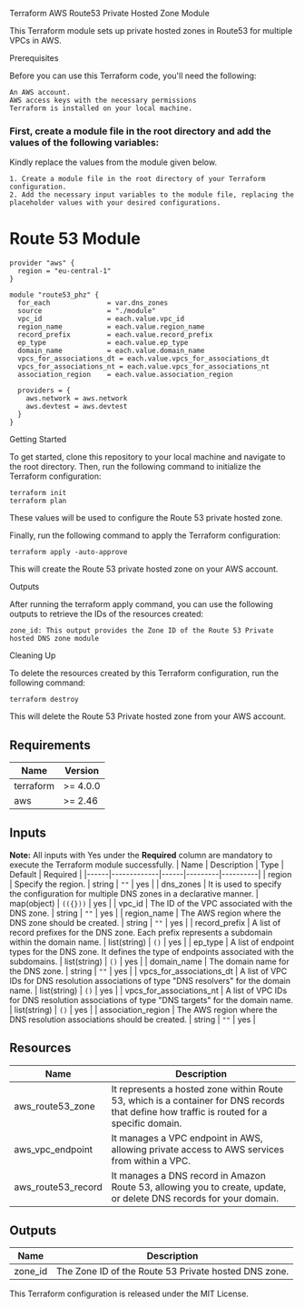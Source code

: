 Terraform AWS Route53 Private Hosted Zone Module

This Terraform module sets up private hosted zones in Route53 for multiple VPCs in AWS.

Prerequisites

Before you can use this Terraform code, you'll need the following:

    An AWS account.
    AWS access keys with the necessary permissions
    Terraform is installed on your local machine.

### First, create a module file in the root directory and add the values of the following variables:

Kindly replace the values from the module given below.

    1. Create a module file in the root directory of your Terraform configuration.
    2. Add the necessary input variables to the module file, replacing the placeholder values with your desired configurations.
        

# Route 53 Module ########################################################################################################
```
provider "aws" {
  region = "eu-central-1"
}

module "route53_phz" {
  for_each              = var.dns_zones
  source                = "./module"   
  vpc_id                = each.value.vpc_id
  region_name           = each.value.region_name
  record_prefix         = each.value.record_prefix
  ep_type               = each.value.ep_type
  domain_name           = each.value.domain_name
  vpcs_for_associations_dt = each.value.vpcs_for_associations_dt
  vpcs_for_associations_nt = each.value.vpcs_for_associations_nt
  association_region    = each.value.association_region

  providers = {
    aws.network = aws.network
    aws.devtest = aws.devtest
  }
}
```

Getting Started

To get started, clone this repository to your local machine and navigate to the root directory. Then, run the following command to initialize the Terraform configuration:

```
terraform init
terraform plan
```

These values will be used to configure the Route 53 private hosted zone.

Finally, run the following command to apply the Terraform configuration:

```
terraform apply -auto-approve
```

This will create the Route 53 private hosted zone on your AWS account.

Outputs

After running the terraform apply command, you can use the following outputs to retrieve the IDs of the resources created:

    zone_id: This output provides the Zone ID of the Route 53 Private hosted DNS zone module
    

Cleaning Up

To delete the resources created by this Terraform configuration, run the following command:

```
terraform destroy
```

This will delete the Route 53 Private hosted zone from your AWS account.


## Requirements

| Name | Version |
|------|---------|
| terraform | >= 4.0.0 |
| aws | >= 2.46 |


## Inputs
**Note:** All inputs with Yes under the **Required** column are mandatory to execute the Terraform module successfully.
| Name | Description | Type	| Default | Required |
|------|-------------|------|---------|----------|
| region | Specify the region. | string | ```""``` | yes |
| dns_zones | It is used to specify the configuration for multiple DNS zones in a declarative manner. | map(object) | ```(({}))``` | yes |
| vpc_id | The ID of the VPC associated with the DNS zone. | string | ```""``` | yes |
| region_name | The AWS region where the DNS zone should be created. | string | ```""``` | yes |
| record_prefix | A list of record prefixes for the DNS zone. Each prefix represents a subdomain within the domain name. | list(string) |	```()``` | yes |
| ep_type | A list of endpoint types for the DNS zone. It defines the type of endpoints associated with the subdomains. | list(string) |	```()``` | yes |
| domain_name | The domain name for the DNS zone. | string | ```""``` | yes |
| vpcs_for_associations_dt | A list of VPC IDs for DNS resolution associations of type "DNS resolvers" for the domain name. | list(string) |	```()``` | yes |
| vpcs_for_associations_nt | A list of VPC IDs for DNS resolution associations of type "DNS targets" for the domain name. | list(string) |	```()``` | yes |
| association_region | The AWS region where the DNS resolution associations should be created. | string | ```""``` | yes |


## Resources
| Name | Description |
|-----|-------------|
| aws_route53_zone | It represents a hosted zone within Route 53, which is a container for DNS records that define how traffic is routed for a specific domain. |
| aws_vpc_endpoint | It manages a VPC endpoint in AWS, allowing private access to AWS services from within a VPC. |
| aws_route53_record | It manages a DNS record in Amazon Route 53, allowing you to create, update, or delete DNS records for your domain. |


## Outputs
| Name | Description |
|-----|-------------|
| zone_id | The Zone ID of the Route 53 Private hosted DNS zone. |


This Terraform configuration is released under the MIT License.

